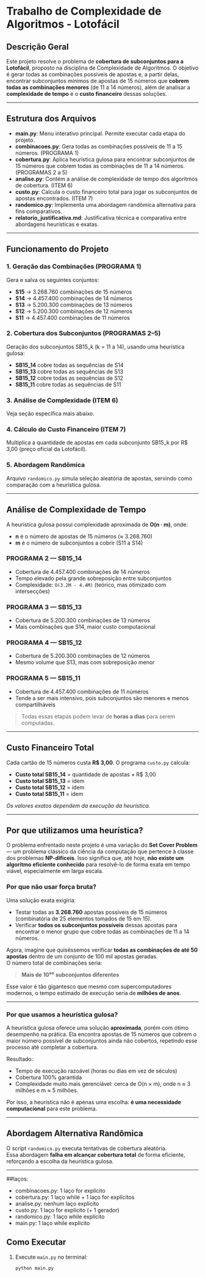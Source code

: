 #  Trabalho de Complexidade de Algoritmos - Lotofácil

##  Descrição Geral

Este projeto resolve o problema de **cobertura de subconjuntos para a Lotofácil**, proposto na disciplina de Complexidade de Algoritmos. O objetivo é gerar todas as combinações possíveis de apostas e, a partir delas, encontrar subconjuntos mínimos de apostas de 15 números que **cobrem todas as combinações menores** (de 11 a 14 números), além de analisar a **complexidade de tempo** e o **custo financeiro** dessas soluções.

---

##  Estrutura dos Arquivos

- **main.py**: Menu interativo principal. Permite executar cada etapa do projeto.
- **combinacoes.py**: Gera todas as combinações possíveis de 11 a 15 números. (PROGRAMA 1)
- **cobertura.py**: Aplica heurística gulosa para encontrar subconjuntos de 15 números que cobrem todas as combinações de 11 a 14 números. (PROGRAMAS 2 a 5)
- **analise.py**: Contém a análise de complexidade de tempo dos algoritmos de cobertura. (ITEM 6)
- **custo.py**: Calcula o custo financeiro total para jogar os subconjuntos de apostas encontrados. (ITEM 7)
- **randomico.py**: Implementa uma abordagem randômica alternativa para fins comparativos.
- **relatorio_justificativa.md**: Justificativa técnica e comparativa entre abordagens heurísticas e exatas.

---

##  Funcionamento do Projeto

### 1. Geração das Combinações (PROGRAMA 1)

Gera e salva os seguintes conjuntos:
- **S15** → 3.268.760 combinações de 15 números
- **S14** → 4.457.400 combinações de 14 números
- **S13** → 5.200.300 combinações de 13 números
- **S12** → 5.200.300 combinações de 12 números
- **S11** → 4.457.400 combinações de 11 números

### 2. Cobertura dos Subconjuntos (PROGRAMAS 2–5)

Geração dos subconjuntos SB15_k (k = 11 a 14), usando uma heurística gulosa:
- **SB15_14** cobre todas as sequências de S14
- **SB15_13** cobre todas as sequências de S13
- **SB15_12** cobre todas as sequências de S12
- **SB15_11** cobre todas as sequências de S11

### 3. Análise de Complexidade (ITEM 6)

Veja seção específica mais abaixo.

### 4. Cálculo do Custo Financeiro (ITEM 7)

Multiplica a quantidade de apostas em cada subconjunto SB15_k por R$ 3,00 (preço oficial da Lotofácil).

### 5. Abordagem Randômica

Arquivo `randomico.py` simula seleção aleatória de apostas, servindo como comparação com a heurística gulosa.

---

##  Análise de Complexidade de Tempo

A heurística gulosa possui complexidade aproximada de **O(n · m)**, onde:

- **n** é o número de apostas de 15 números (≈ 3.268.760)
- **m** é o número de subconjuntos a cobrir (S11 a S14)

### PROGRAMA 2 — SB15_14

- Cobertura de 4.457.400 combinações de 14 números
- Tempo elevado pela grande sobreposição entre subconjuntos
- Complexidade: `O(3.2M · 4.4M)` (teórico, mas otimizado com intersecções)

### PROGRAMA 3 — SB15_13

- Cobertura de 5.200.300 combinações de 13 números
- Mais combinações que S14, maior custo computacional

### PROGRAMA 4 — SB15_12

- Cobertura de 5.200.300 combinações de 12 números
- Mesmo volume que S13, mas com sobreposição menor

### PROGRAMA 5 — SB15_11

- Cobertura de 4.457.400 combinações de 11 números
- Tende a ser mais intensivo, pois subconjuntos são menores e menos compartilháveis

>  Todas essas etapas podem levar de **horas a dias** para serem computadas.

---

##  Custo Financeiro Total

Cada cartão de 15 números custa **R$ 3,00**. O programa `custo.py` calcula:

- **Custo total SB15_14** = quantidade de apostas × R$ 3,00
- **Custo total SB15_13** = idem
- **Custo total SB15_12** = idem
- **Custo total SB15_11** = idem

*Os valores exatos dependem da execução da heurística.*

---
##  Por que utilizamos uma heurística?

O problema enfrentado neste projeto é uma variação do **Set Cover Problem** — um problema clássico da ciência da computação que pertence à classe dos problemas **NP-difíceis**. Isso significa que, até hoje, **não existe um algoritmo eficiente conhecido** para resolvê-lo de forma exata em tempo viável, especialmente em larga escala.

###  Por que não usar força bruta?

Uma solução exata exigiria:

- Testar todas as **3.268.760** apostas possíveis de 15 números (combinatória de 25 elementos tomados de 15 em 15).
- Verificar **todos os subconjuntos possíveis** dessas apostas para encontrar o menor grupo que cobre todas as combinações de 11 a 14 números.

Agora, imagine que quiséssemos verificar **todas as combinações de até 50 apostas** dentro de um conjunto de 100 mil apostas geradas.  
O número total de combinações seria:

> **Mais de 10⁹⁰ subconjuntos diferentes**

Esse valor é tão gigantesco que mesmo com supercomputadores modernos, o tempo estimado de execução seria de **milhões de anos**.

---

###  Por que usamos a heurística gulosa?

A heurística gulosa oferece uma solução **aproximada**, porém com ótimo desempenho na prática. Ela encontra apostas de 15 números que cobrem o maior número possível de subconjuntos ainda não cobertos, repetindo esse processo até completar a cobertura.

Resultado:  
-  Tempo de execução razoável (horas ou dias em vez de séculos)
-  Cobertura 100% garantida
-  Complexidade muito mais gerenciável: cerca de O(n × m), onde n ≈ 3 milhões e m ≈ 5 milhões.

Por isso, a heurística não é apenas uma escolha: **é uma necessidade computacional** para este problema.

---

##  Abordagem Alternativa Randômica

O script `randomico.py` executa tentativas de cobertura aleatória.  
Essa abordagem **falha em alcançar cobertura total** de forma eficiente, reforçando a escolha da heurística gulosa.

---

##laços:
- combinacoes.py: 1 laço for explícito
- cobertura.py: 1 laço while + 1 laço for explícitos
- analise.py: nenhum laço explícito
- custo.py: 1 laço for explícito (+ 1 gerador)
- randomico.py: 1 laço while explícito
- main.py: 1 laço while explícito

##  Como Executar

1. Execute `main.py` no terminal:
   ```bash
   python main.py
